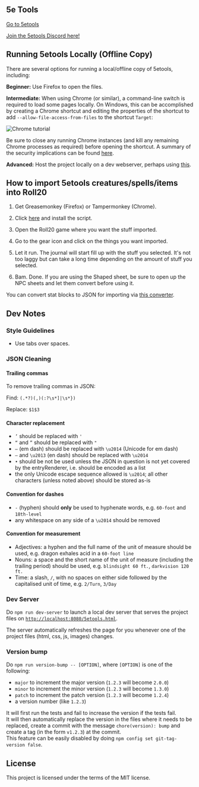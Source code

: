 ## 5e Tools
[Go to 5etools](5etools.html)

[Join the 5etools Discord here!](https://discord.gg/Zk34CUZ)

## Running 5etools Locally (Offline Copy)
There are several options for running a local/offline copy of 5etools, including:

**Beginner:** Use Firefox to open the files.

**Intermediate:** When using Chrome (or similar), a command-line switch is required to load some pages locally. On Windows, this can be accomplished by creating a Chrome shortcut and editing the properties of the shortcut to add `--allow-file-access-from-files` to the shortcut `Target`:

![Chrome tutorial](https://raw.githubusercontent.com/TheGiddyLimit/TheGiddyLimit.github.io/master/chrome-tutorial.png "Chrome tutorial")

Be sure to close any running Chrome instances (and kill any remaining Chrome processes as required) before opening the shortcut. A summary of the security implications can be found [here](https://superuser.com/a/873527).
 
**Advanced:** Host the project locally on a dev webserver, perhaps using [this](https://github.com/cortesi/devd).

## How to import 5etools creatures/spells/items into Roll20
1. Get Greasemonkey (Firefox) or Tampermonkey (Chrome).

2. Click [here](https://github.com/TheGiddyLimit/5etoolsR20/raw/master/5etoolsR20.user.js) and install the script.

3. Open the Roll20 game where you want the stuff imported.

4. Go to the gear icon and click on the things you want imported.

5. Let it run. The journal will start fill up with the stuff you selected. It's not too laggy but can take a long time depending on the amount of stuff you selected.

6. Bam. Done. If you are using the Shaped sheet, be sure to open up the NPC sheets and let them convert before using it.

You can convert stat blocks to JSON for importing via [this converter](converter.html).

## Dev Notes

### Style Guidelines
- Use tabs over spaces.

### JSON Cleaning
#### Trailing commas
To remove trailing commas in JSON:

Find: `(.*?)(,)(:?\s*]|\s*})`

Replace: `$1$3`

#### Character replacement
- `’` should be replaced with `'`
- `“` and `”` should be replaced with `"`
- `—` (em dash) should be replaced with `\u2014` (Unicode for em dash)
- `–` and `\u2013` (en dash) should be replaced with `\u2014`
- `•` should be not be used unless the JSON in question is not yet covered by the entryRenderer, i.e. should be encoded as a list
- the only Unicode escape sequence allowed is `\u2014`; all other characters (unless noted above) should be stored as-is

#### Convention for dashes
- `-` (hyphen) should **only** be used to hyphenate words, e.g. `60-foot` and `18th-level`
- any whitespace on any side of a `\u2014` should be removed

#### Convention for measurement
- Adjectives: a hyphen and the full name of the unit of measure should be used, e.g. dragon exhales acid in a `60-foot line`
- Nouns: a space and the short name of the unit of measure (including the trailing period) should be used, e.g. `blindsight 60 ft.`, `darkvision 120 ft.`
- Time: a slash, `/`, with no spaces on either side followed by the capitalised unit of time, e.g. `2/Turn`, `3/Day`

### Dev Server

Do `npm run dev-server` to launch a local dev server that serves the project files on [`http://localhost:8080/5etools.html`](http://localhost:8080/5etools.html).

The server automatically refreshes the page for you whenever one of the project files (html, css, js, images) changes.

### Version bump

Do `npm run version-bump -- [OPTION]`, where `[OPTION]` is one of the following:

- `major` to increment the major version (`1.2.3` will become `2.0.0`)
- `minor` to increment the minor version (`1.2.3` will become `1.3.0`)
- `patch` to increment the patch version (`1.2.3` will become `1.2.4`)
- a version number (like `1.2.3`)

It will first run the tests and fail to increase the version if the tests fail.  
It will then automatically replace the version in the files where it needs to be replaced, create a commit with the message `chore(version): bump` and create a tag (in the form `v1.2.3`) at the commit.  
This feature can be easily disabled by doing `npm config set git-tag-version false`. 

## License

This project is licensed under the terms of the MIT license.